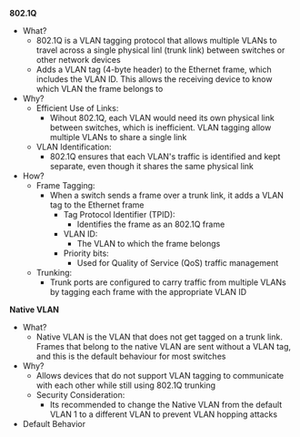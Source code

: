 **802.1Q**
- What?
	- 802.1Q is a VLAN tagging protocol that allows multiple VLANs to travel across a single physical linl (trunk link) between switches or other network devices
	- Adds a VLAN tag (4-byte header) to the Ethernet frame, which includes the VLAN ID. This allows the receiving device to know which VLAN the frame belongs to
- Why?
	- Efficient Use of Links:
		- Wihout 802.1Q, each VLAN would need its own physical link between switches, which is inefficient. VLAN tagging allow multiple VLANs to share a single link
	- VLAN Identification:
		- 802.1Q ensures that each VLAN's traffic is identified and kept separate, even though it shares the same physical link
- How?
	- Frame Tagging:
		- When a switch sends a frame over a trunk link, it adds a VLAN tag to the Ethernet frame
			- Tag Protocol Identifier (TPID):
				- Identifies the frame as an 802.1Q frame
			- VLAN ID:
				- The VLAN to which the frame belongs
			- Priority bits:
				- Used for Quality of Service (QoS) traffic management
	- Trunking:
		- Trunk ports are configured to carry traffic from multiple VLANs by tagging each frame with the appropriate VLAN ID

**Native VLAN**
- What?
	- Native VLAN is the VLAN that does not get tagged on a trunk link. Frames that belong to the native VLAN are sent without a VLAN tag, and this is the default behaviour for most switches
- Why?
	- Allows devices that do not support VLAN tagging to communicate with each other while still using 802.1Q trunking
	- Security Consideration:
		- Its recommended to change the Native VLAN from the default VLAN 1 to a different VLAN to prevent VLAN hopping attacks
- Default Behavior